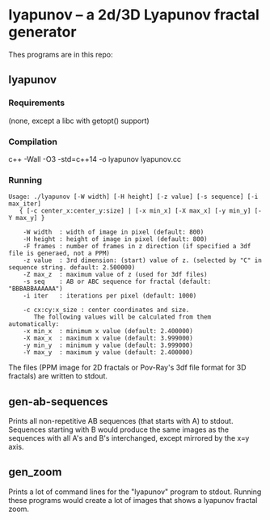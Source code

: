 # lyapunov – a 2d/3D Lyapunov fractal generator

Thes programs are in this repo:
## lyapunov
### Requirements
(none, except a libc with getopt() support)
### Compilation
c++ -Wall -O3 -std=c++14 -o lyapunov lyapunov.cc
### Running
```
Usage: ./lyapunov [-W width] [-H height] [-z value] [-s sequence] [-i max_iter]
   { [-c center_x:center_y:size] | [-x min_x] [-X max_x] [-y min_y] [-Y max_y] }

	-W width  : width of image in pixel (default: 800)
	-H height : height of image in pixel (default: 800)
	-F frames : number of frames in z direction (if specified a 3df file is generaed, not a PPM)
	-z value  : 3rd dimension: (start) value of z. (selected by "C" in sequence string. default: 2.500000)
	-Z max_z  : maximum value of z (used for 3df files) 
	-s seq    : AB or ABC sequence for fractal (default: "BBBABBAAAAAA")
	-i iter   : iterations per pixel (default: 1000)

	-c cx:cy:x_size : center coordinates and size.
	   The following values will be calculated from them automatically:
	-x min_x  : minimum x value (default: 2.400000)
	-X max_x  : maximum x value (default: 3.999000)
	-y min_y  : minimum y value (default: 3.999000)
	-Y max_y  : maximum y value (default: 2.400000)
```
The files (PPM image for 2D fractals or Pov-Ray's 3df file format for 3D fractals) are written to stdout.

## gen-ab-sequences
Prints all non-repetitive AB sequences (that starts with A) to stdout. Sequences starting with B would produce the same images as the sequences with all A's and B's interchanged, except mirrored by the x=y axis.

## gen_zoom
Prints a lot of command lines for the "lyapunov" program to stdout. Running these programs would create a lot of images that shows a lyapunov fractal zoom.
